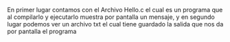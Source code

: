 En primer lugar contamos con el Archivo Hello.c el cual es un programa que al compilarlo  y ejecutarlo muestra por pantalla un mensaje, y en segundo lugar podemos ver un archivo txt el cual tiene guardado la salida que nos da por pantalla el programa

